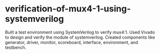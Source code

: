 # verification-of-mux4-1-using-systemverilog
Built a test environment using SystemVerilog to verify mux4:1. Used Vivado to design and verify the module of systemverilog. Created components like generator, driver, monitor, scoreboard, interface, environment, and testbench.
